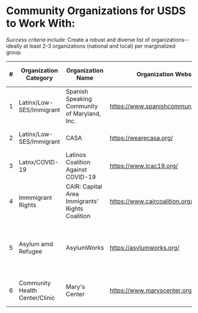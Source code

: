 # Community Organizations for USDS to Work With: 

*Success criteria include:*
Create a robust and diverse list of organizations-- ideally at least 2-3 organizations (national and local) per marginalized group.

| #  | Organization Category | Organization Name | Organization Website | Location | USDS Connection | POC (Point of Contact)
|---|---|---|---|--|--|--|
| 1 | Latinx/Low-SES/Immigrant | Spanish Speaking Community of Maryland, Inc. | https://www.spanishcommunityofmd.org/  | DMV: Maryland | Anissa Pérez | Maria Herrera, Executive Director
| 2 | Latinx/Low-SES/Immigrant | CASA | https://wearecasa.org/ | DMV: Maryland and PA | 
| 3 | Latnx/COVID-19 | Latinos Coalition Against COVID-19 | https://www.lcac19.org/ | National | |
| 4 | Immmigrant Rights | CAIR: Capital Area Immigrants' Rights Coalition | https://www.caircoalition.org/ | DMV: Washington, DC
| 5 | Asylum amd Refugee | AsylumWorks | https://asylumworks.org/ | DMV: Washington, DC | Jess Weeden and Anissa Pérez | Joan Hodges-Wu, Founder & Executive Director
| 6 | Community Health Center/Clinic | Mary's Center | https://www.maryscenter.org/ | DMV: Washington, DC & Maryland |  | 
